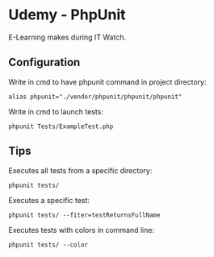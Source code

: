 # Udemy - PhpUnit #

E-Learning makes during IT Watch.

## Configuration ##
Write in cmd to have phpunit command in project directory:
```
alias phpunit="./vendor/phpunit/phpunit/phpunit"
```

Write in cmd to launch tests:
```
phpunit Tests/ExampleTest.php
```

## Tips ##
Executes all tests from a specific directory:
```
phpunit tests/
```

Executes a specific test:
```
phpunit tests/ --fiter=testReturnsFullName
```

Executes tests with colors in command line:
```
phpunit tests/ --color
```